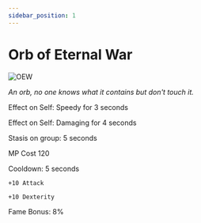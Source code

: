 ```yaml
---
sidebar_position: 1
---
```


# Orb of Eternal War

![OEW](https://vwiki.valorserver.com/api/item/picture/orb%20of%20eternal%20war)

<i>An orb, no one knows what it contains but don't touch it.</i>

Effect on Self: Speedy for 3 seconds

Effect on Self: Damaging for 4 seconds

Stasis on group: 5 seconds

MP Cost 120

Cooldown: 5 seconds

    +10 Attack
    
    +10 Dexterity

Fame Bonus: 8%
